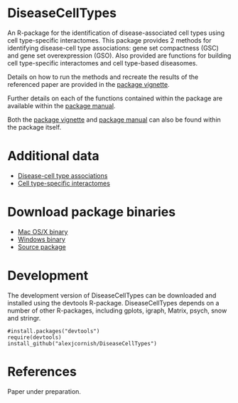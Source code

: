 DiseaseCellTypes
===

An R-package for the identification of disease-associated cell types using cell type-specific interactomes. This package provides 2 methods for identifying disease-cell type associations: gene set compactness (GSC) and gene set overexpression (GSO). Also provided are functions for building cell type-specific interactomes and cell type-based diseasomes.

Details on how to run the methods and recreate the results of the referenced paper are provided in the [package vignette](https://cdn.rawgit.com/alexjcornish/DiseaseCellTypes/master/inst/doc/DiseaseCellTypes-vignette.html?raw=TRUE "vignette").

Further details on each of the functions contained within the package are available within the [package manual](https://github.com/alexjcornish/DiseaseCellTypes/blob/master/inst/doc/DiseaseCellTypes-manual.pdf?raw=TRUE "manual").

Both the [package vignette](https://cdn.rawgit.com/alexjcornish/DiseaseCellTypes/master/inst/doc/DiseaseCellTypes-vignette.html?raw=TRUE "vignette") and [package manual](https://github.com/alexjcornish/DiseaseCellTypes/blob/master/inst/doc/DiseaseCellTypes-manual.pdf?raw=TRUE "manual") can also be found within the package itself. 


Additional data
===========

- [Disease-cell type associations](http://alexjcornish.github.io/Disease_Cell_Association_Data/ "Disease-cell associations")
- [Cell type-specific interactomes](http://alexjcornish.github.io/Cell_Type_Interactomes/ "Cell interactomes")


Download package binaries
===========

- [Mac OS/X binary](https://github.com/alexjcornish/DiseaseCellTypes_Binaries/blob/master/DiseaseCellTypes_0.9.0.tgz?raw=TRUE "Mac OS/X binary")
- [Windows binary](https://github.com/alexjcornish/DiseaseCellTypes_Binaries/blob/master/DiseaseCellTypes_0.9.0.zip?raw=TRUE "Windows binary")
- [Source package](https://github.com/alexjcornish/DiseaseCellTypes_Binaries/blob/master/DiseaseCellTypes_0.9.0.tar.gz?raw=TRUE "Source package")


Development
===========

The development version of DiseaseCellTypes can be downloaded and installed using the devtools R-package. DiseaseCellTypes depends on a number of other R-packages, including gplots, igraph, Matrix, psych, snow and stringr.

```
#install.packages("devtools")
require(devtools)
install_github("alexjcornish/DiseaseCellTypes")
```


References
===========

Paper under preparation.
